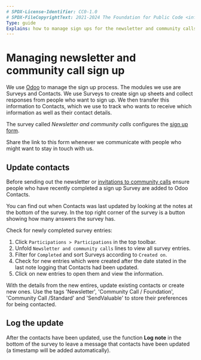 ```yaml
---
# SPDX-License-Identifier: CC0-1.0
# SPDX-FileCopyrightText: 2021-2024 The Foundation for Public Code <info@publiccode.net>
Type: guide
Explains: how to manage sign ups for the newsletter and community calls
---
```


# Managing newsletter and community call sign up

We use [Odoo](../tool-management/odoo.md) to manage the sign up process.
The modules we use are Surveys and Contacts.
We use Surveys to create sign up sheets and collect responses from people who want to sign up.
We then transfer this information to Contacts, which we use to track who wants to receive which information as well as their contact details.

The survey called *Newsletter and community calls* configures the [sign up form](https://odoo.publiccode.net/survey/start/594b9243-c7e5-4bc1-8714-35137c971842).

Share the link to this form whenever we communicate with people who might want to stay in touch with us.

## Update contacts

Before sending out the newsletter or [invitations to community calls](../standard-maintenance/preparing-community-call.md) ensure people who have recently completed a sign up Survey are added to Odoo Contacts.

You can find out when Contacts was last updated by looking at the notes at the bottom of the survey.
In the top right corner of the survey is a button showing how many answers the survey has.

Check for newly completed survey entries:

1. Click `Participations > Participations` in the top toolbar.
2. Unfold `Newsletter and community calls` lines to view all survey entries.
3. Filter for `Completed` and sort Surveys according to `Created on`.
4. Check for new entries which were created after the date stated in the last note logging that Contacts had been updated.
5. Click on new entries to open them and view the information.

With the details from the new entires, update existing contacts or create new ones.
Use the tags 'Newsletter', 'Community Call / Foundation', 'Community Call /Standard' and 'SendValuable' to store their preferences for being contacted.

## Log the update

After the contacts have been updated, use the function **Log note** in the bottom of the survey to leave a message that contacts have been updated (a timestamp will be added automatically).
